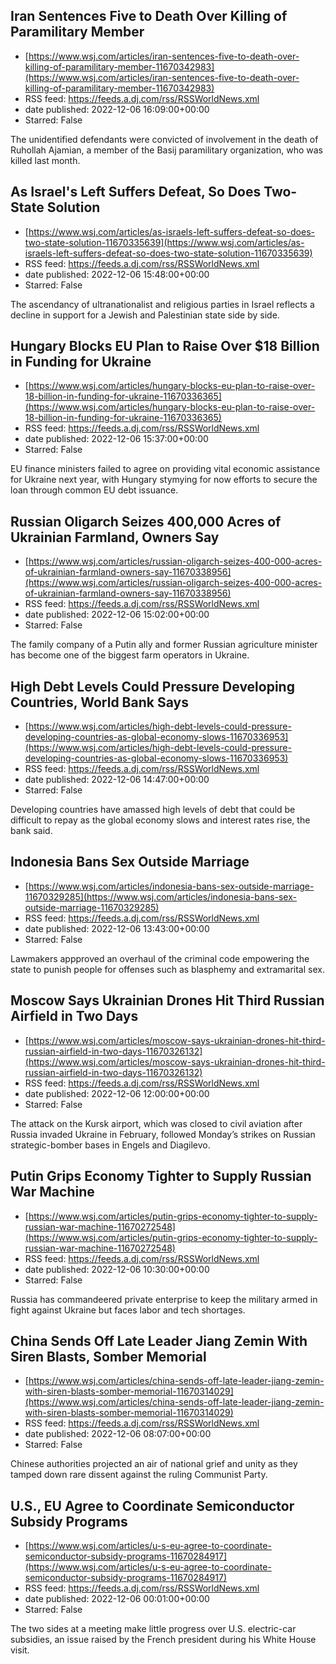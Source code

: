 ## Iran Sentences Five to Death Over Killing of Paramilitary Member
 - [https://www.wsj.com/articles/iran-sentences-five-to-death-over-killing-of-paramilitary-member-11670342983](https://www.wsj.com/articles/iran-sentences-five-to-death-over-killing-of-paramilitary-member-11670342983)
 - RSS feed: https://feeds.a.dj.com/rss/RSSWorldNews.xml
 - date published: 2022-12-06 16:09:00+00:00
 - Starred: False

The unidentified defendants were convicted of involvement in the death of Ruhollah Ajamian, a member of the Basij paramilitary organization, who was killed last month.

## As Israel's Left Suffers Defeat, So Does Two-State Solution
 - [https://www.wsj.com/articles/as-israels-left-suffers-defeat-so-does-two-state-solution-11670335639](https://www.wsj.com/articles/as-israels-left-suffers-defeat-so-does-two-state-solution-11670335639)
 - RSS feed: https://feeds.a.dj.com/rss/RSSWorldNews.xml
 - date published: 2022-12-06 15:48:00+00:00
 - Starred: False

The ascendancy of ultranationalist and religious parties in Israel reflects a decline in support for a Jewish and Palestinian state side by side.

## Hungary Blocks EU Plan to Raise Over $18 Billion in Funding for Ukraine
 - [https://www.wsj.com/articles/hungary-blocks-eu-plan-to-raise-over-18-billion-in-funding-for-ukraine-11670336365](https://www.wsj.com/articles/hungary-blocks-eu-plan-to-raise-over-18-billion-in-funding-for-ukraine-11670336365)
 - RSS feed: https://feeds.a.dj.com/rss/RSSWorldNews.xml
 - date published: 2022-12-06 15:37:00+00:00
 - Starred: False

EU finance ministers failed to agree on providing vital economic assistance for Ukraine next year, with Hungary stymying for now efforts to secure the loan through common EU debt issuance.

## Russian Oligarch Seizes 400,000 Acres of Ukrainian Farmland, Owners Say
 - [https://www.wsj.com/articles/russian-oligarch-seizes-400-000-acres-of-ukrainian-farmland-owners-say-11670338956](https://www.wsj.com/articles/russian-oligarch-seizes-400-000-acres-of-ukrainian-farmland-owners-say-11670338956)
 - RSS feed: https://feeds.a.dj.com/rss/RSSWorldNews.xml
 - date published: 2022-12-06 15:02:00+00:00
 - Starred: False

The family company of a Putin ally and former Russian agriculture minister has become one of the biggest farm operators in Ukraine.

## High Debt Levels Could Pressure Developing Countries, World Bank Says
 - [https://www.wsj.com/articles/high-debt-levels-could-pressure-developing-countries-as-global-economy-slows-11670336953](https://www.wsj.com/articles/high-debt-levels-could-pressure-developing-countries-as-global-economy-slows-11670336953)
 - RSS feed: https://feeds.a.dj.com/rss/RSSWorldNews.xml
 - date published: 2022-12-06 14:47:00+00:00
 - Starred: False

Developing countries have amassed high levels of debt that could be difficult to repay as the global economy slows and interest rates rise, the bank said.

## Indonesia Bans Sex Outside Marriage
 - [https://www.wsj.com/articles/indonesia-bans-sex-outside-marriage-11670329285](https://www.wsj.com/articles/indonesia-bans-sex-outside-marriage-11670329285)
 - RSS feed: https://feeds.a.dj.com/rss/RSSWorldNews.xml
 - date published: 2022-12-06 13:43:00+00:00
 - Starred: False

Lawmakers appproved an overhaul of the criminal code empowering the state to punish people for offenses such as blasphemy and extramarital sex.

## Moscow Says Ukrainian Drones Hit Third Russian Airfield in Two Days
 - [https://www.wsj.com/articles/moscow-says-ukrainian-drones-hit-third-russian-airfield-in-two-days-11670326132](https://www.wsj.com/articles/moscow-says-ukrainian-drones-hit-third-russian-airfield-in-two-days-11670326132)
 - RSS feed: https://feeds.a.dj.com/rss/RSSWorldNews.xml
 - date published: 2022-12-06 12:00:00+00:00
 - Starred: False

The attack on the Kursk airport, which was closed to civil aviation after Russia invaded Ukraine in February, followed Monday’s strikes on Russian strategic-bomber bases in Engels and Diagilevo.

## Putin Grips Economy Tighter to Supply Russian War Machine
 - [https://www.wsj.com/articles/putin-grips-economy-tighter-to-supply-russian-war-machine-11670272548](https://www.wsj.com/articles/putin-grips-economy-tighter-to-supply-russian-war-machine-11670272548)
 - RSS feed: https://feeds.a.dj.com/rss/RSSWorldNews.xml
 - date published: 2022-12-06 10:30:00+00:00
 - Starred: False

Russia has commandeered private enterprise to keep the military armed in fight against Ukraine but faces labor and tech shortages.

## China Sends Off Late Leader Jiang Zemin With Siren Blasts, Somber Memorial
 - [https://www.wsj.com/articles/china-sends-off-late-leader-jiang-zemin-with-siren-blasts-somber-memorial-11670314029](https://www.wsj.com/articles/china-sends-off-late-leader-jiang-zemin-with-siren-blasts-somber-memorial-11670314029)
 - RSS feed: https://feeds.a.dj.com/rss/RSSWorldNews.xml
 - date published: 2022-12-06 08:07:00+00:00
 - Starred: False

Chinese authorities projected an air of national grief and unity as they tamped down rare dissent against the ruling Communist Party.

## U.S., EU Agree to Coordinate Semiconductor Subsidy Programs
 - [https://www.wsj.com/articles/u-s-eu-agree-to-coordinate-semiconductor-subsidy-programs-11670284917](https://www.wsj.com/articles/u-s-eu-agree-to-coordinate-semiconductor-subsidy-programs-11670284917)
 - RSS feed: https://feeds.a.dj.com/rss/RSSWorldNews.xml
 - date published: 2022-12-06 00:01:00+00:00
 - Starred: False

The two sides at a meeting make little progress over U.S. electric-car subsidies, an issue raised by the French president during his White House visit.
